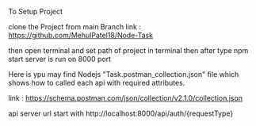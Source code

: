 To Setup Project 

clone the Project from main Branch
link : https://github.com/MehulPatel18/Node-Task 

then open terminal and set path of project in terminal then after type npm start 
server is run on 8000 port 

Here is ypu may find Nodejs "Task.postman_collection.json" file which shows how to called each api with required attributes.

link : https://schema.postman.com/json/collection/v2.1.0/collection.json

api server url start with http://localhost:8000/api/auth/{requestType}

